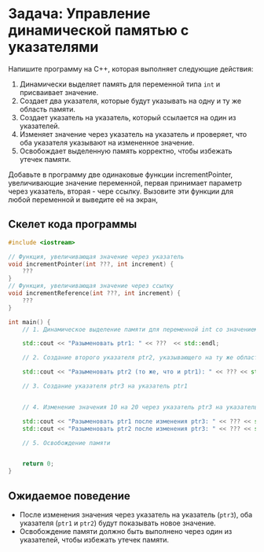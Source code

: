 # Задача: Управление динамической памятью с указателями

Напишите программу на C++, которая выполняет следующие действия:

1. Динамически выделяет память для переменной типа `int` и присваивает значение.
2. Создает два указателя, которые будут указывать на одну и ту же область памяти.
3. Создает указатель на указатель, который ссылается на один из указателей.
4. Изменяет значение через указатель на указатель и проверяет, что оба указателя указывают на измененное значение.
5. Освобождает выделенную память корректно, чтобы избежать утечек памяти.

Добавьте в программу две одинаковые функции incrementPointer, увеличивающие значение переменной, первая принимает параметр через указатель, вторая - чере ссылку. Вызовите эти функции для любой переменной и выведите её на экран,

## Скелет кода программы

```cpp
#include <iostream>

// Функция, увеличивающая значение через указатель
void incrementPointer(int ???, int increment) {
    ???
}
// Функция, увеличивающая значение через ссылку
void incrementReference(int ???, int increment) {
    ???
}

int main() {
    // 1. Динамическое выделение памяти для переменной int со значением 10, указатель ptr1 указывает на это область

    std::cout << "Разыменовать ptr1: " << ???  << std::endl;

    // 2. Создание второго указателя ptr2, указывающего на ту же область памяти

    std::cout << "Разыменовать ptr2 (то же, что и ptr1): " << ??? << std::endl;

    // 3. Создание указателя ptr3 на указатель ptr1


    // 4. Изменение значения 10 на 20 через указатель ptr3 на указатель

    std::cout << "Разыменовать ptr1 после изменения ptr3: " << ??? << std::endl;
    std::cout << "Разыменовать ptr2 после изменения ptr3: " << ??? << std::endl;

    // 5. Освобождение памяти


    return 0;
}
```

## Ожидаемое поведение

- После изменения значения через указатель на указатель (`ptr3`), оба указателя (`ptr1` и `ptr2`) будут показывать новое значение.
- Освобождение памяти должно быть выполнено через один из указателей, чтобы избежать утечек памяти.